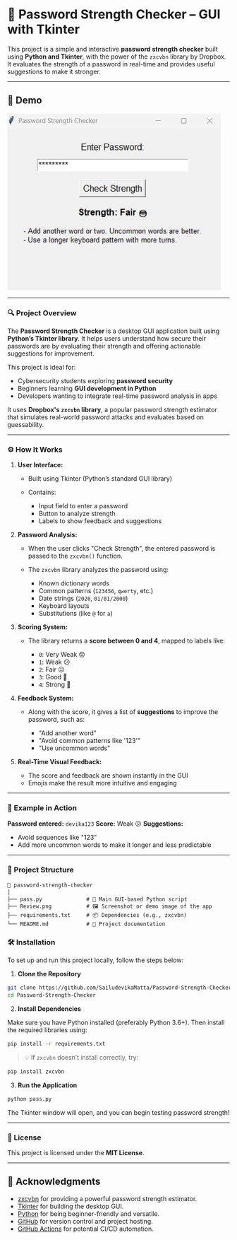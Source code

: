 # 🔐 Password Strength Checker – GUI with Tkinter

This project is a simple and interactive **password strength checker** built using **Python and Tkinter**, with the power of the `zxcvbn` library by Dropbox. It evaluates the strength of a password in real-time and provides useful suggestions to make it stronger.

---

## 🎥 Demo



![App Demo](Review.png)  


---


### 🔍 **Project Overview**

The **Password Strength Checker** is a desktop GUI application built using **Python’s Tkinter library**. It helps users understand how secure their passwords are by evaluating their strength and offering actionable suggestions for improvement.

This project is ideal for:

* Cybersecurity students exploring **password security**
* Beginners learning **GUI development in Python**
* Developers wanting to integrate real-time password analysis in apps

It uses **Dropbox's `zxcvbn` library**, a popular password strength estimator that simulates real-world password attacks and evaluates based on guessability.

---

### ⚙️ **How It Works**

1. **User Interface:**

   * Built using Tkinter (Python’s standard GUI library)
   * Contains:

     * Input field to enter a password
     * Button to analyze strength
     * Labels to show feedback and suggestions

2. **Password Analysis:**

   * When the user clicks "Check Strength", the entered password is passed to the `zxcvbn()` function.
   * The `zxcvbn` library analyzes the password using:

     * Known dictionary words
     * Common patterns (`123456`, `qwerty`, etc.)
     * Date strings (`2020`, `01/01/2000`)
     * Keyboard layouts
     * Substitutions (like `@` for `a`)

3. **Scoring System:**

   * The library returns a **score between 0 and 4**, mapped to labels like:

     * `0`: Very Weak 😟
     * `1`: Weak 😕
     * `2`: Fair 😐
     * `3`: Good 🙂
     * `4`: Strong 💪

4. **Feedback System:**

   * Along with the score, it gives a list of **suggestions** to improve the password, such as:

     * "Add another word"
     * "Avoid common patterns like '123'"
     * "Use uncommon words"

5. **Real-Time Visual Feedback:**

   * The score and feedback are shown instantly in the GUI
   * Emojis make the result more intuitive and engaging

---

### 🧠 Example in Action

**Password entered:** `devika123`
**Score:** Weak 😕
**Suggestions:**

* Avoid sequences like "123"
* Add more uncommon words to make it longer and less predictable

---

### 📁 Project Structure

```
📁 password-strength-checker
│
├── pass.py              # 🔑 Main GUI-based Python script
├── Review.png           # 🖼️ Screenshot or demo image of the app
├── requirements.txt     # 📦 Dependencies (e.g., zxcvbn)
└── README.md            # 📘 Project documentation
```


### 🛠 Installation

To set up and run this project locally, follow the steps below:

1. **Clone the Repository**

```bash
git clone https://github.com/SailudevikaMatta/Password-Strength-Checker
cd Password-Strength-Checker
```

2. **Install Dependencies**

Make sure you have Python installed (preferably Python 3.6+). Then install the required libraries using:

```bash
pip install -r requirements.txt
```

> 💡 If `zxcvbn` doesn’t install correctly, try:

```bash
pip install zxcvbn
```

3. **Run the Application**

```bash
python pass.py
```

The Tkinter window will open, and you can begin testing password strength!

---

### 📄 License

This project is licensed under the **MIT License**.



---
## 🙌 Acknowledgments

- [zxcvbn](https://github.com/dropbox/zxcvbn) for providing a powerful password strength estimator.
- [Tkinter](https://docs.python.org/3/library/tkinter.html) for building the desktop GUI.
- [Python](https://www.python.org/) for being beginner-friendly and versatile.
- [GitHub](https://github.com/) for version control and project hosting.
- [GitHub Actions](https://github.com/features/actions) for potential CI/CD automation.



